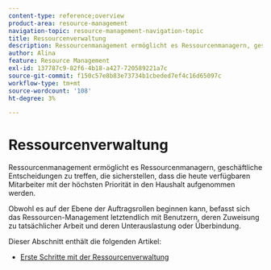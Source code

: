 ```yaml
---
content-type: reference;overview
product-area: resource-management
navigation-topic: resource-management-navigation-topic
title: Ressourcenverwaltung
description: Ressourcenmanagement ermöglicht es Ressourcenmanagern, geschäftliche Entscheidungen zu treffen, die sicherstellen, dass die heute verfügbaren Mitarbeiter mit der höchsten Priorität in den Haushalt aufgenommen werden. Obwohl es auf der Ebene der Job-Rolle beginnen kann, befasst sich das Resource Management letztendlich mit Benutzern und deren unzureichender Nutzung oder Überbindung.
author: Alina
feature: Resource Management
exl-id: 137787c9-82f6-4b18-a427-720589221a7c
source-git-commit: f150c57e8b83e73734b1cbeded7ef4c16d65097c
workflow-type: tm+mt
source-wordcount: '108'
ht-degree: 3%

---
```


# Ressourcenverwaltung

Ressourcenmanagement ermöglicht es Ressourcenmanagern, geschäftliche Entscheidungen zu treffen, die sicherstellen, dass die heute verfügbaren Mitarbeiter mit der höchsten Priorität in den Haushalt aufgenommen werden.

Obwohl es auf der Ebene der Auftragsrollen beginnen kann, befasst sich das Ressourcen-Management letztendlich mit Benutzern, deren Zuweisung zu tatsächlicher Arbeit und deren Unterauslastung oder Überbindung.

Dieser Abschnitt enthält die folgenden Artikel:

* [Erste Schritte mit der Ressourcenverwaltung](../../resource-mgmt/resource-mgmt-overview/get-started-resource-management.md)

<!--

* [Deprecation of Resource Scheduling tools in Adobe Workfront](../../resource-mgmt/resource-mgmt-overview/deprecate-resource-scheduling.md)
* [Migrate from Resource Scheduling to the Workload Balancer](../resource-mgmt-overview/migrate-resource-scheduling-to-workload-balancer.md)
-->

<!--
  <li data-mc-conditions="QuicksilverOrClassic.Draft mode"><a href="../../resource-mgmt/resource-mgmt-overview/get-started-resource-management-d.md" class="MCXref xref" xrefformat="{para}">Get started with Resource Management </a> </li>
  -->

<!--
  <li data-mc-conditions="QuicksilverOrClassic.Draft mode"><a href="../../resource-mgmt/resource-mgmt-overview/legacy-resource-planning-vs-planning.md" class="MCXref xref" xrefformat="{para}">Difference between Legacy Resource Planning and Planning</a> </li>
  -->

<!--
  <li data-mc-conditions="QuicksilverOrClassic.Draft mode"><a href="../../resource-mgmt/resource-mgmt-overview/migrate-resource-estimates-to-budgeting.md" class="MCXref xref" xrefformat="{para}">Migrate from Legacy Resource Estimates to Resource Budgeting </a> </li>
  -->

<!--* [Migrate from Resource Scheduling to the Workload Balancer](../../resource-mgmt/resource-mgmt-overview/migrate-resource-scheduling-to-workload-balancer.md) -->


